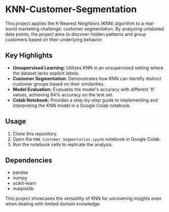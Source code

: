 # KNN-Customer-Segmentation

This project applies the K-Nearest Neighbors (KNN) algorithm to a real-world marketing challenge: customer segmentation. By analyzing unlabeled data points, the project aims to discover hidden patterns and group customers based on their underlying behavior.

## Key Highlights

- **Unsupervised Learning:** Utilizes KNN in an unsupervised setting where the dataset lacks explicit labels.
- **Customer Segmentation:** Demonstrates how KNN can identify distinct customer groups based on their similarities.
- **Model Evaluation:** Evaluates the model's accuracy with different 'K' values, achieving 84% accuracy on the test set.
- **Colab Notebook:** Provides a step-by-step guide to implementing and interpreting the KNN model in a Google Colab notebook.

## Usage

1. Clone this repository.
2. Open the `KNN_Customer_Segmentation.ipynb` notebook in Google Colab.
3. Run the notebook cells to replicate the analysis.

## Dependencies

- pandas
- numpy
- scikit-learn
- matplotlib

This project showcases the versatility of KNN for uncovering insights even when dealing with limited domain knowledge.